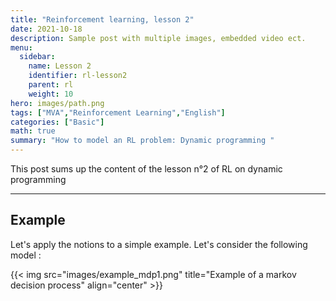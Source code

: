 ```yaml
---
title: "Reinforcement learning, lesson 2"
date: 2021-10-18
description: Sample post with multiple images, embedded video ect.
menu:
  sidebar:
    name: Lesson 2
    identifier: rl-lesson2
    parent: rl
    weight: 10
hero: images/path.png
tags: ["MVA","Reinforcement Learning","English"]
categories: ["Basic"]
math: true
summary: "How to model an RL problem: Dynamic programming "
---
```

This post sums up the content of the lesson n°2 of RL on dynamic programming

---

<style>
r { color: Red }
o { color: Orange }
g { color: Green }
b { color: Blue }
</style>




<!-- Started with a recap, but most of what was supposed to be a recap, was kinda new since I did not have time to go back on it. 

- always exists a deterministic markov stationary optimal policy. (mapping between state and action is deterministic). This allows to reduce the size of search. 
Focus on two task, policy evaluation (find the value function), policy learning (control) or finding the policy by solving the MDP. 

Bellman equations : for stochastic 
    $V^\pi (S) = \sum \pi(s,a) [\left r(s,a)) + \gamma\sum p(s'\mid s,a)V^\pi (s'), r(s,a)) is the expected reward on the policy $\pi$

He gave us a homework but I didn't really have time to do it, so let's focus on the explanations. 

The policy says that on s0 you choose a0, s1 choose a0, s2 choose a1 (defined by $\pi = {a_0,a_0,a_1}$)
The reward is 0 on 0, a_0. In state s1, same, but reward is 1/3 of Bernoulli. 1/3 is the expectation, which is why we put the 1/3 on the matrix reward. 

Not all MDP are goal oriented. Even if you have a stochastic goal. The optimal policy IN EXPECTATION with respect to the randomness, expected value with respect to the policy

1. Compute $V^\pi$ (using the bellman form)
    - $P^\pi$ = \begin{matrix}  &s0 & s1 & s2 \\ s0 &&&\\s1&&&\\s2&&&\\  \end{matrix}$
    - $r^{\pi}$ = [0,1/3,0]
    - Compute the inverse of $I-\gammaP^\pi$

We also saw the optimal bellman equation. A way of computing V* of S. Replace the expected reward with the max over the actions. 
It is not linear anymore, and today we will see how to compute it. 

The Q-function was introduced. $Q = \mathbb{E} [\sum_{t=0}^{\inf} g^t r(s_t,a_t) \mid (s_0,a_0) = (s,a)]$ gives the utility of each action in the state.  We can again write the bellman equation. 

_______ Was a bit lost after this, had to handle USB and bluetooth stuff

Value Iteration : apply the bellman operator iteratively, converge to an approximation of the optimal solution. Keep track of the greedy action -> return the optimal policy 

###  Complexity of the value operation 

Relies on the bellman operator, which means solving a matrix system. 

#### Extensions and Implementations 

Starvation : may end up in a loop / cycle of update that prevents you from converging

Can apply iteratively on the Q function. It's really generic. 

#### Policy iteration 

Iterate on them rather than value function. 

1. Start from policy
2. Each iteration : 
    - Policy evaluation -> bellman operator matrix equation
    - Policy improvement, compute greedy policy
3. Stop if the policy is not improving

Iterate over the $\pi$. Return $\pi$ at the end. 
The sequence generated is non decreasing. This means that it will converge in a **finite** ($ V^{\pi_k+1} \geq V^{\pi_k} $ ) number of iterations. VS the value function that has convergence in infinite.  

INSERT PROOF HERE! Was done in class.

Complexity? $O(S^3)$ which is a bit more than Value State function. 
Through Monte-Carlo is also interesting, through the expectation but it's an approximative method (control the approximation which propagates through the learning). In practice, different, but the one that converges is the exact one. 

POlicy improvement step, in $O(A)$ or $O(SA)$

Total depends on $\gamma$

#### Comparison between Value  and Policy Iteration 

Pros and Cons for each

## Other algorithms based on DP to compute optimal policy

Primal LP? 
 -->



## Example

Let's apply the notions to a simple example. Let's consider the following model : 

{{< img src="images/example_mdp1.png" title="Example of a markov decision process" align="center" >}}

<!-- {{< vs 3 >}}  stands for vertical space -->